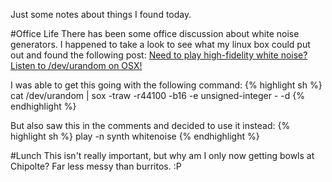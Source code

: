 Just some notes about things I found today.

#Office Life
There has been some office discussion about white noise generators. I happened to take a look to see what my linux box could put out and found the following post: [Need to play high-fidelity white noise? Listen to /dev/urandom on OSX!](https://blogs.fsfe.org/marklindhout/2013/02/need-to-play-high-fidelity-white-noise-listen-to-devurandom-on-osx/)

I was able to get this going with the following command:
{% highlight sh %}
cat /dev/urandom | sox -traw -r44100 -b16 -e unsigned-integer - -d
{% endhighlight %}

But also saw this in the comments and decided to use it instead:
{% highlight sh %}
play -n synth whitenoise
{% endhighlight %}

#Lunch
This isn't really important, but why am I only now getting bowls at Chipolte? Far less messy than burritos. :P